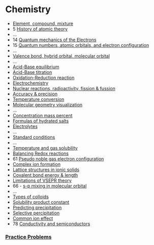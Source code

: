 ﻿# Chemistry

- [Element, compound, mixture](element-compound-mixture)
- 5 [History of atomic theory](history-of-atomic-theory)
- ...
- 14 [Quantum mechanics of the Electrons](quantum-mechanics-of-the-electrons)
- 15 [Quantum numbers, atomic orbitals, and electron configuration](quantum-numbers-atomic-orbitals-electron-configuration)
- ...
- [Valence bond, hybrid orbital, molecular orbital](valence-bond-hybrid-bond-molecular-orbital)
- ...
- [Acid-Base equilibrium](acid-base-equilibrium)
- [Acid-Base titration](acid-base-titration)
- [Oxidation-Reduction reaction](oxidation-reduction-reaction)
- [Electrochemistry](electrochemistry)
- [Nuclear reactions, radioactivity, fission & fussion](nuclear-reactions)
- [Accuracy & precision](accuracy-and-precission)
- [Temperature conversion](temperature-conversion)
- [Molecular geometry visualization](molecular-geometry-visualization)
- ...
- [Concentration mass percent](concentration-mass-percent)
- [Formulas of hydrated salts](formulas-of-hydrated-salts)
- [Electrolytes](electrolytes)
- ...
- [Standard conditions](standard-conditions)
- ...
- [Temperature and gas solubility](temperature-gas-solubility)
- [Balancing Redox reactions](balancing-redox-reactions)
- 61 [Pseudo noble gas electron configuration](pseudo-noble-gas-electron-configuration)
- [Complex ion formation](complex-ion-formation)
- [Lattice structures in ionic solids](lattice-structures-in-ionic-solids)
- [Covalent bond energy & length](covalent-bond-energy-length)
- [Limitations of VSEPR theory](limitations-of-vsepr)
- 66 - [s-p mixing in molecular orbital](s-p-mixing-molecular-orbital)
- ...
- [Types of colloids](types-of-colloids)
- [Solubility product constant](solubility-product-constant)
- [Predicting precipitation](predicting-precipitation)
- [Selective percipitation](selective-percipitation)
- [Common ion effect](common-ion-effect)
- 78 [Conductivity and semiconductors](conductivity-and-semiconductors)

### [Practice Problems](practice-problems/index)